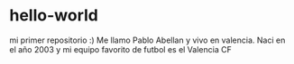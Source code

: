 # hello-world
mi primer repositorio :)
Me llamo Pablo Abellan y vivo en valencia. Naci en el año 2003 y mi equipo favorito de futbol es el Valencia CF
